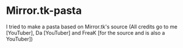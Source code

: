 # Mirror.tk-pasta
I tried to make a pasta based on Mirror.tk's source (All credits go to me [YouTuber], Da [YouTuber] and FreaK [for the source and is also a YouTuber])
